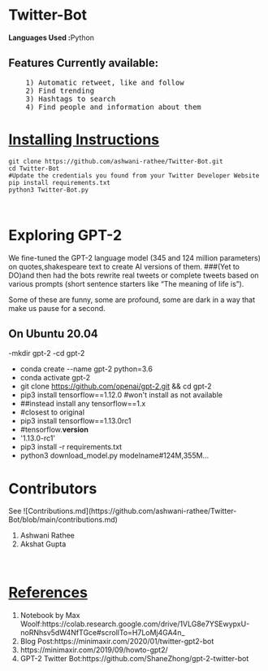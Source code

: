 # Twitter-Bot

<b>Languages Used :</b>Python

## Features Currently available:
<pre>
    1) Automatic retweet, like and follow
    2) Find trending
    3) Hashtags to search
    4) Find people and information about them
</pre>
<h1><u>Installing Instructions</h1></u>
<code><pre>
git clone https://github.com/ashwani-rathee/Twitter-Bot.git
cd Twitter-Bot
#Update the credentials you found from your Twitter Developer Website
pip install requirements.txt
python3 Twitter-Bot.py
</pre>
</code>
<h1>Exploring GPT-2</h1>
We fine-tuned the GPT-2 language model (345 and 124 million parameters) on quotes,shakespeare text to create AI versions of them.
###(Yet to DO)and then had the bots rewrite real tweets or complete tweets based on various prompts (short sentence starters like “The meaning of life is”).

Some of these are funny, some are profound, some are dark in a way that make us pause for a second.
## On Ubuntu 20.04
-mkdir gpt-2
-cd gpt-2
- conda create --name gpt-2 python=3.6
- conda activate gpt-2
- git clone https://github.com/openai/gpt-2.git && cd gpt-2
- pip3 install tensorflow==1.12.0 #won't install as not available
- ##instead install any tensorflow==1.x
- #closest to original
- pip3 install tensorflow==1.13.0rc1
- #tensorflow.__version__
- '1.13.0-rc1'
- pip3 install -r requirements.txt
- python3 download_model.py  modelname#124M,355M...




<h1>Contributors</h1>
See ![Contributions.md](https://github.com/ashwani-rathee/Twitter-Bot/blob/main/contributions.md)
<br>
<ol>
    <li>Ashwani Rathee</li>
    <li>Akshat Gupta</li>
</ol>
<br>
<h1><u>References</u></h1>
<ol>
    <li>Notebook by Max Woolf:https://colab.research.google.com/drive/1VLG8e7YSEwypxU-noRNhsv5dW4NfTGce#scrollTo=H7LoMj4GA4n_</li>
    <li>Blog Post:https://minimaxir.com/2020/01/twitter-gpt2-bot</li>
    <li>https://minimaxir.com/2019/09/howto-gpt2/</li>
    <li>GPT-2 Twitter Bot:https://github.com/ShaneZhong/gpt-2-twitter-bot</li>
</ol>
